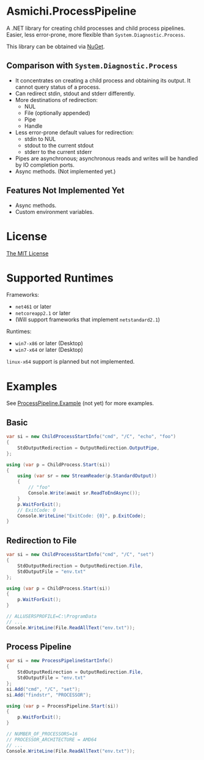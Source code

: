 # Asmichi.ProcessPipeline
A .NET library for creating child processes and child process pipelines. Easier, less error-prone, more flexible than `System.Diagnostic.Process`.

This library can be obtained via [NuGet](https://www.nuget.org/packages/Asmichi.ProcessPipeline/).

## Comparison with `System.Diagnostic.Process`

- It concentrates on creating a child process and obtaining its output. It cannot query status of a process.
- Can redirect stdin, stdout and stderr differently.
- More destinations of redirection:
    - NUL
    - File (optionally appended)
    - Pipe
    - Handle
- Less error-prone default values for redirection:
    - stdin to NUL
    - stdout to the current stdout
    - stderr to the current stderr
- Pipes are asynchronous; asynchronous reads and writes will be handled by IO completion ports.
- Async methods. (Not implemented yet.)

## Features Not Implemented Yet

- Async methods.
- Custom environment variables.

# License

[The MIT License](LICENSE)

# Supported Runtimes

Frameworks:

- `net461` or later
- `netcoreapp2.1` or later
- (Will support frameworks that implement `netstandard2.1`)

Runtimes:

- `win7-x86` or later (Desktop)
- `win7-x64` or later (Desktop)

`linux-x64` support is planned but not implemented.

# Examples

See [ProcessPipeline.Example](src/ProcessPipeline.Example/) (not yet) for more examples.

## Basic

```cs
var si = new ChildProcessStartInfo("cmd", "/C", "echo", "foo")
{
    StdOutputRedirection = OutputRedirection.OutputPipe,
};

using (var p = ChildProcess.Start(si))
{
    using (var sr = new StreamReader(p.StandardOutput))
    {
        // "foo"
        Console.Write(await sr.ReadToEndAsync());
    }
    p.WaitForExit();
    // ExitCode: 0
    Console.WriteLine("ExitCode: {0}", p.ExitCode);
}
```

## Redirection to File

```cs
var si = new ChildProcessStartInfo("cmd", "/C", "set")
{
    StdOutputRedirection = OutputRedirection.File,
    StdOutputFile = "env.txt"
};

using (var p = ChildProcess.Start(si))
{
    p.WaitForExit();
}

// ALLUSERSPROFILE=C:\ProgramData
// ...
Console.WriteLine(File.ReadAllText("env.txt"));
```

## Process Pipeline

```cs
var si = new ProcessPipelineStartInfo()
{
    StdOutputRedirection = OutputRedirection.File,
    StdOutputFile = "env.txt"
};
si.Add("cmd", "/C", "set");
si.Add("findstr", "PROCESSOR");

using (var p = ProcessPipeline.Start(si))
{
    p.WaitForExit();
}

// NUMBER_OF_PROCESSORS=16
// PROCESSOR_ARCHITECTURE = AMD64
// ...
Console.WriteLine(File.ReadAllText("env.txt"));
```
